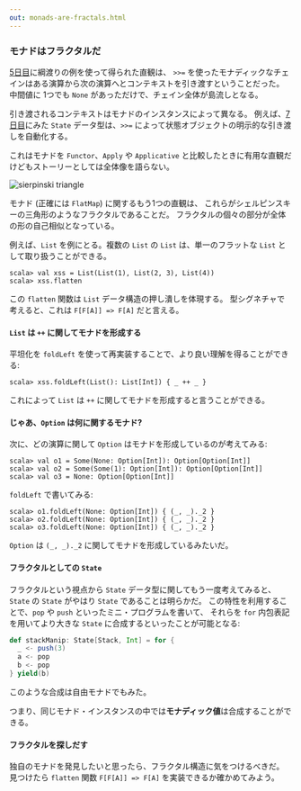 ```yaml
---
out: monads-are-fractals.html
---
```


  [day5]: day5.html
  [day7]: day7.html

### モナドはフラクタルだ

[5日目][day5]に綱渡りの例を使って得られた直観は、
`>>=` を使ったモナディックなチェインはある演算から次の演算へとコンテキストを引き渡すということだった。
中間値に 1つでも `None` があっただけで、チェイン全体が島流しとなる。


引き渡されるコンテキストはモナドのインスタンスによって異なる。
例えば、[7日目][day7]にみた `State` データ型は、`>>=`
によって状態オブジェクトの明示的な引き渡しを自動化する。

これはモナドを `Functor`、`Apply` や `Applicative`
と比較したときに有用な直観だけどもストーリーとしては全体像を語らない。

![sierpinski triangle](files/day9-sierpinski.png)

モナド (正確には `FlatMap`) に関するもう1つの直観は、
これらがシェルピンスキーの三角形のようなフラクタルであることだ。
フラクタルの個々の部分が全体の形の自己相似となっている。

例えば、`List` を例にとる。複数の `List` の `List` は、単一のフラットな `List` として取り扱うことができる。

```console:new
scala> val xss = List(List(1), List(2, 3), List(4))
scala> xss.flatten
```

この `flatten` 関数は `List` データ構造の押し潰しを体現する。
型シグネチャで考えると、これは `F[F[A]] => F[A]` だと言える。

#### `List` は `++` に関してモナドを形成する

平坦化を `foldLeft` を使って再実装することで、より良い理解を得ることができる:

```console
scala> xss.foldLeft(List(): List[Int]) { _ ++ _ }
```

これによって `List` は `++` に関してモナドを形成すると言うことができる。

#### じゃあ、`Option` は何に関するモナド?

次に、どの演算に関して `Option` はモナドを形成しているのが考えてみる:

```console
scala> val o1 = Some(None: Option[Int]): Option[Option[Int]]
scala> val o2 = Some(Some(1): Option[Int]): Option[Option[Int]]
scala> val o3 = None: Option[Option[Int]]
```

`foldLeft` で書いてみる:

```console
scala> o1.foldLeft(None: Option[Int]) { (_, _)._2 }
scala> o2.foldLeft(None: Option[Int]) { (_, _)._2 }
scala> o3.foldLeft(None: Option[Int]) { (_, _)._2 }
```

`Option` は `(_, _)._2` に関してモナドを形成しているみたいだ。

#### フラクタルとしての `State`

フラクタルという視点から `State` データ型に関してもう一度考えてみると、
`State` の `State` がやはり `State` であることは明らかだ。
この特性を利用することで、`pop` や `push` といったミニ・プログラムを書いて、
それらを `for` 内包表記を用いてより大きな `State` に合成するといったことが可能となる:

```scala
def stackManip: State[Stack, Int] = for {
  _ <- push(3)
  a <- pop
  b <- pop
} yield(b)
```

このような合成は自由モナドでもみた。

つまり、同じモナド・インスタンスの中では**モナディック値**は合成することができる。

#### フラクタルを探しだす

独自のモナドを発見したいと思ったら、フラクタル構造に気をつけるべきだ。
見つけたら `flatten` 関数 `F[F[A]] => F[A]` を実装できるか確かめてみよう。
